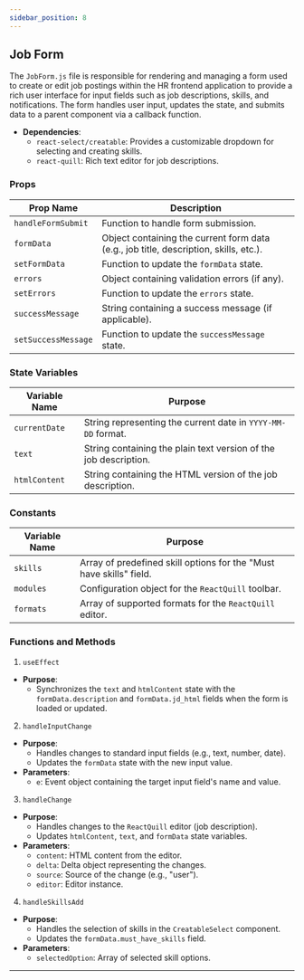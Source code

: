 ```yaml
---
sidebar_position: 8
---
```


## Job Form

The `JobForm.js` file is responsible for rendering and managing a form used to create or edit job postings within the HR frontend application to provide a rich user interface for input fields such as job descriptions, skills, and notifications. The form handles user input, updates the state, and submits data to a parent component via a callback function.


- **Dependencies**:
    - `react-select/creatable`: Provides a customizable dropdown for selecting and creating skills.
    - `react-quill`: Rich text editor for job descriptions.

### Props
|Prop Name| Description|
|---|---|
|`handleFormSubmit`| Function to handle form submission.|
|`formData`| Object containing the current form data (e.g., job title, description, skills, etc.).|
|`setFormData`| Function to update the `formData` state.|
|`errors`| Object containing validation errors (if any).|
|`setErrors`| Function to update the `errors` state.|
|`successMessage`| String containing a success message (if applicable).|
|`setSuccessMessage`| Function to update the `successMessage` state.|

### State Variables

| Variable Name|Purpose|
|---|---|
|`currentDate`| String representing the current date in `YYYY-MM-DD` format.|
|`text`| String containing the plain text version of the job description.|
|`htmlContent`| String containing the HTML version of the job description.|

### Constants

| Variable Name|Purpose|
|---|---|
|`skills`| Array of predefined skill options for the "Must have skills" field.|
|`modules`| Configuration object for the `ReactQuill` toolbar.|
|`formats`| Array of supported formats for the `ReactQuill` editor.|

### Functions and Methods

1. `useEffect`
- **Purpose**:
    - Synchronizes the `text` and `htmlContent` state with the `formData.description` and `formData.jd_html` fields when the form is loaded or updated.

2. `handleInputChange`
- **Purpose**:
    - Handles changes to standard input fields (e.g., text, number, date).
    - Updates the `formData` state with the new input value.
- **Parameters**:
  - `e`: Event object containing the target input field's name and value.

3. `handleChange`
- **Purpose**:
    - Handles changes to the `ReactQuill` editor (job description).
    - Updates `htmlContent`, `text`, and `formData` state variables.
- **Parameters**:
  - `content`: HTML content from the editor.
  - `delta`: Delta object representing the changes.
  - `source`: Source of the change (e.g., "user").
  - `editor`: Editor instance.

4. `handleSkillsAdd`
- **Purpose**:
    - Handles the selection of skills in the `CreatableSelect` component.
    - Updates the `formData.must_have_skills` field.
- **Parameters**:
  - `selectedOption`: Array of selected skill options.

---
